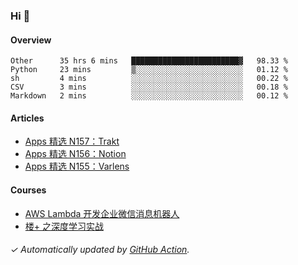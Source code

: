 ### Hi 👋

#### Overview

<!--START_SECTION:waka-->
```text
Other      35 hrs 6 mins   ████████████████████████▓   98.33 % 
Python     23 mins         ▒░░░░░░░░░░░░░░░░░░░░░░░░   01.12 % 
sh         4 mins          ░░░░░░░░░░░░░░░░░░░░░░░░░   00.22 % 
CSV        3 mins          ░░░░░░░░░░░░░░░░░░░░░░░░░   00.18 % 
Markdown   2 mins          ░░░░░░░░░░░░░░░░░░░░░░░░░   00.12 % 
```
<!--END_SECTION:waka-->

#### Articles

<!-- BLOG:START -->
- [Apps 精选 N157：Trakt](https://huhuhang.com/post/product-hunt/product-hunt-n157)
- [Apps 精选 N156：Notion](https://huhuhang.com/post/product-hunt/product-hunt-n156)
- [Apps 精选 N155：Varlens](https://huhuhang.com/post/product-hunt/product-hunt-n155)
<!-- BLOG:END -->

#### Courses

<!-- SYL:START -->
- [AWS Lambda 开发企业微信消息机器人](https://lanqiao.cn/courses/2868)
- [楼+ 之深度学习实战](https://lanqiao.cn/courses/2617)
<!-- SYL:END -->

###### ✓ Automatically updated by [GitHub Action](https://github.com/huhuhang/huhuhang/actions).

